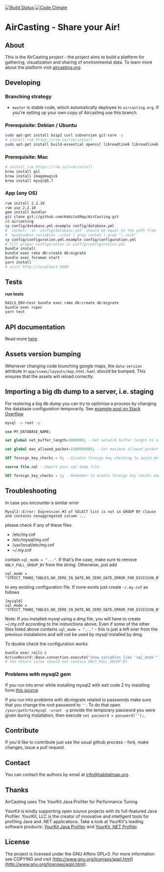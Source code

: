 [![Build Status](https://secure.travis-ci.org/HabitatMap/AirCasting.png)](https://travis-ci.org/HabitatMap/AirCasting)
[![Code Climate](https://codeclimate.com/github/HabitatMap/AirCasting/badges/gpa.svg)](https://codeclimate.com/github/HabitatMap/AirCasting)

# AirCasting - Share your Air!

## About

This is the AirCasting project - the project aims to build a platform for gathering, visualization and sharing of environmental data. To learn more about the platform visit [aircasting.org](http://aircasting.org).

## Developing

### Branching strategy

- `master` is stable code, which automatically deployes to `aircasting.org`. If you're setting up your own copy of Aircasting use this branch.

### Prerequisite: Debian / Ubuntu

```bash
sudo apt-get install bzip2 curl subversion git-core -y
# install rvm https://rvm.io/rvm/install
sudo apt-get install build-essential openssl libreadline6 libreadline6-dev curl git-core zlib1g zlib1g-dev libssl-dev libyaml-dev libsqlite3-dev sqlite3 libxml2-dev libxslt-dev autoconf libc6-dev ncurses-dev automake libtool bison subversion pkg-config imagemagick mysql-server libmysqlclient-dev redis-server libgsl0-dev nodejs -y
```

### Prerequisite: Mac

```bash
# install rvm https://rvm.io/rvm/install
brew install gsl
brew install imagemagick
brew install mysql@5.7
```

### App (any OS)

```bash
rvm install 2.2.10
rvm use 2.2.10
gem install bundler
git clone git://github.com/HabitatMap/AirCasting.git
cd aircasting
cp config/database.yml.example config/database.yml
# `socket:` in `config/database.yml` should be equal to the path from
# `mysqladmin variables -uroot | grep socket | grep "\.sock"`
cp config/configuration.yml.example config/configuration.yml
# fill proper configuration in config/configuration.yml
bundle install
bundle exec rake db:create db:migrate
bundle exec foreman start
yarn install
# visit http://localhost:3000
```

## Tests

**run tests**

```bash
RAILS_ENV=test bundle exec rake db:create db:migrate
bundle exec rspec
yarn test
```

## API documentation

Read more [here](doc/api.md).

## Assets version bumping

Whenever changing code tounching google maps, the `data-version` attribute in `app/views/layouts/map.html.haml` should
be bumped. This ensures that the assets will reload correctly.

## Importing a big db dump to a server, i.e. staging

For restoring a big db dump you can try to opitimize a process by changing the database configuration temporarily.
See [example post on Stack Overflow](https://stackoverflow.com/questions/13717277/how-can-i-import-a-large-14-gb-mysql-dump-file-into-a-new-mysql-database)

```bash
mysql -u root -p
```

```sql
use MY_DATABASE_NAME;

set global net_buffer_length=1000000; --Set network buffer length to a large byte number

set global max_allowed_packet=1000000000; --Set maximum allowed packet size to a large byte number

SET foreign_key_checks = 0; --Disable foreign key checking to avoid delays,errors and unwanted behaviour

source file.sql --Import your sql dump file

SET foreign_key_checks = 1; --Remember to enable foreign key checks when procedure is complete!
```

## Troubleshooting

In case you encounter a similar error

```
Mysql2::Error: Expression #3 of SELECT list is not in GROUP BY clause and contains nonaggregated column ...
```

please check if any of these files

- /etc/my.cnf
- /etc/mysql/my.cnf
- /usr/local/etc/my.cnf
- ~/.my.cnf

contain `sql_mode = "..."`. If that's the case, make sure to remove `ONLY_FULL_GROUP_BY` from the string. Otherwise, just add

```
sql_mode = "STRICT_TRANS_TABLES,NO_ZERO_IN_DATE,NO_ZERO_DATE,ERROR_FOR_DIVISION_BY_ZERO,NO_AUTO_CREATE_USER,NO_ENGINE_SUBSTITUTION"
```

to any existing configuration file. If none exists just create `~/.my.cnf` as follows

```
[mysqld]
sql_mode = "STRICT_TRANS_TABLES,NO_ZERO_IN_DATE,NO_ZERO_DATE,ERROR_FOR_DIVISION_BY_ZERO,NO_AUTO_CREATE_USER,NO_ENGINE_SUBSTITUTION"
```
Note: If you installed mysql using a dmg file, you will have to create ~/.my.cnf according to the insturctions above, Even if some of the other files listed above contains `sql_mode = "..."` - this is just a left over from the previous instalations and will not be used by mysql installed by dmg.

To double check the configuration works

```bash
bundle exec rails c
ActiveRecord::Base.connection.execute("show variables like 'sql_mode'").to_a
# the return value should not contain ONLY_FULL_GROUP_BY
```

### Problems with mysql2 gem
If you run into error while installing mysql2 with exit code 2 try installing form [this source](https://dev.mysql.com/downloads/mysql/5.7.html#downloads).

If you run into problems with db:migrate related to passwords make sure that you change the root password to `''`. To do that open `/your/path/to/mysql -uroot -p` provide the temporary password you were given during installation, then execute `set password = password('');`.


## Contribute

If you'd like to contribute just use the usual github process - fork, make changes, issue a pull request.

## Contact

You can contact the authors by email at [info@habitatmap.org](mailto:info@habitatmap.org).

## Thanks
AirCasting uses The YourKit Java Profiler for Performance Tuning

YourKit is kindly supporting open source projects with its full-featured Java Profiler. YourKit, LLC is the creator of innovative and intelligent tools for profiling Java and .NET applications. Take a look at YourKit's leading software products: [YourKit Java Profiler](http://www.yourkit.com/java/profiler/index.jsp) and [YourKit .NET Profiler](http://www.yourkit.com/.net/profiler/index.jsp).

## License

The project is licensed under the GNU Affero GPLv3. For more information see COPYING and visit [http://www.gnu.org/licenses/agpl.html](http://www.gnu.org/licenses/agpl.html).
